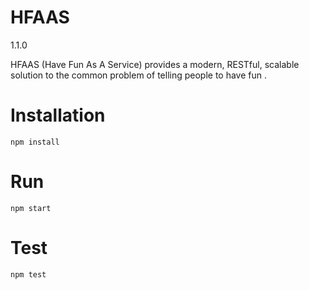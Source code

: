 # HFAAS

1.1.0


HFAAS (Have Fun As A Service) provides a modern, RESTful, scalable solution to the common problem of telling people to have fun .


# Installation

	npm install

# Run

	npm start

# Test

	npm test

